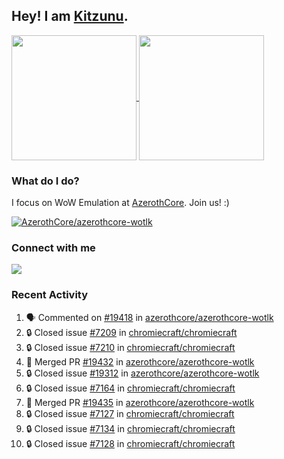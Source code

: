 ## Hey! I am [Kitzunu](https://Github.com/Kitzunu).

<!--
[![Kitzunu's Github stats](https://github-readme-stats.vercel.app/api?username=kitzunu&theme=github_dark&show_icons=true&number_format=long)](https://github.com/Kitzunu)

[![Kitzunu's Language stats](https://github-readme-stats.vercel.app/api/top-langs/?username=Kitzunu&layout=donut&theme=github_dark)](https://github.com/Kitzunu)
-->

<a href="https://github.com/Kitzunu">
  <img height=200 align="center" src="https://github-readme-stats.vercel.app/api?username=kitzunu&theme=github_dark&show_icons=true&number_format=long" />
</a>
<a href="https://github.com/Kitzunu">
  <img height=200 align="center" src="https://github-readme-stats.vercel.app/api/top-langs/?username=Kitzunu&layout=donut&theme=github_dark" />
</a>

### What do I do?

I focus on WoW Emulation at [AzerothCore](https://github.com/AzerothCore). Join us! :)

[![AzerothCore/azerothcore-wotlk](https://github-readme-stats.vercel.app/api/pin/?username=AzerothCore&repo=azerothcore-wotlk&theme=github_dark&show_owner=true)](https://github.com/azerothcore/azerothcore-wotlk)

### Connect with me
[![](https://img.shields.io/badge/AzerothCore%20Discord-Connect%20with%20me!-green)](https://discord.com/invite/gkt4y2x)

### Recent Activity

<!--START_SECTION:activity-->
1. 🗣 Commented on [#19418](https://github.com/azerothcore/azerothcore-wotlk/pull/19418#issuecomment-2238868673) in [azerothcore/azerothcore-wotlk](https://github.com/azerothcore/azerothcore-wotlk)
2. 🔒 Closed issue [#7209](https://github.com/chromiecraft/chromiecraft/issues/7209) in [chromiecraft/chromiecraft](https://github.com/chromiecraft/chromiecraft)
3. 🔒 Closed issue [#7210](https://github.com/chromiecraft/chromiecraft/issues/7210) in [chromiecraft/chromiecraft](https://github.com/chromiecraft/chromiecraft)
4. 🎉 Merged PR [#19432](https://github.com/azerothcore/azerothcore-wotlk/pull/19432) in [azerothcore/azerothcore-wotlk](https://github.com/azerothcore/azerothcore-wotlk)
5. 🔒 Closed issue [#19312](https://github.com/azerothcore/azerothcore-wotlk/issues/19312) in [azerothcore/azerothcore-wotlk](https://github.com/azerothcore/azerothcore-wotlk)
6. 🔒 Closed issue [#7164](https://github.com/chromiecraft/chromiecraft/issues/7164) in [chromiecraft/chromiecraft](https://github.com/chromiecraft/chromiecraft)
7. 🎉 Merged PR [#19435](https://github.com/azerothcore/azerothcore-wotlk/pull/19435) in [azerothcore/azerothcore-wotlk](https://github.com/azerothcore/azerothcore-wotlk)
8. 🔒 Closed issue [#7127](https://github.com/chromiecraft/chromiecraft/issues/7127) in [chromiecraft/chromiecraft](https://github.com/chromiecraft/chromiecraft)
9. 🔒 Closed issue [#7134](https://github.com/chromiecraft/chromiecraft/issues/7134) in [chromiecraft/chromiecraft](https://github.com/chromiecraft/chromiecraft)
10. 🔒 Closed issue [#7128](https://github.com/chromiecraft/chromiecraft/issues/7128) in [chromiecraft/chromiecraft](https://github.com/chromiecraft/chromiecraft)
<!--END_SECTION:activity-->
